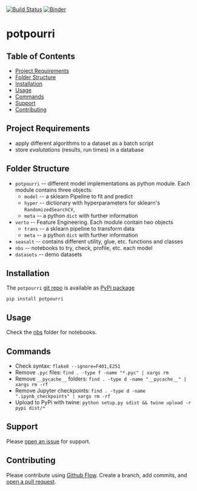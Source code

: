 [![Build Status](https://travis-ci.org/kmedian/potpourri.svg?branch=master)](https://travis-ci.org/kmedian/potpourri)
[![Binder](https://mybinder.org/badge.svg)](https://mybinder.org/v2/gh/kmedian/potpourri/master?urlpath=lab)

# potpourri

## Table of Contents
* [Project Requirements](#project-requirements)
* [Folder Structure](#folder-structure)
* [Installation](#installation) 
* [Usage](#usage)
* [Commands](#commands)
* [Support](#support)
* [Contributing](#contributing)


## Project Requirements
* apply different algorithms to a dataset as a batch script
* store *evalutations* (results, run times) in a database


## Folder Structure
* `potpourri` -- different model implementations as python module. Each module contains three objects: 
    * `model` -- a sklearn Pipeline to fit and predict
    * `hyper` -- dictionary with hyperparameters for sklearn's `RandomizedSearchCV`,
    * `meta` --  a python `dict` with further information
* `verto` -- Feature Engineering. Each module contain two objects
    * `trans` -- a sklearn pipeline to transform data
    * `meta` --  a python `dict` with further information
* `seasalt` -- contains different utility, glue, etc. functions and classes
* `nbs` -- notebooks to try, check, profile, etc. each model
* `datasets` -- demo datasets


## Installation
The `potpourri` [git repo](http://github.com/kmedian/potpourri) is available as [PyPi package](https://pypi.org/project/potpourri)

```
pip install potpourri
```


## Usage
Check the [nbs](http://github.com/kmedian/potpourri/nbs) folder for notebooks.


## Commands
* Check syntax: `flake8 --ignore=F401,E251`
* Remove `.pyc` files: `find . -type f -name "*.pyc" | xargs rm`
* Remove `__pycache__` folders: `find . -type d -name "__pycache__" | xargs rm -rf`
* Remove Jupyter checkpoints: `find . -type d -name ".ipynb_checkpoints" | xargs rm -rf`
* Upload to PyPi with twine: `python setup.py sdist && twine upload -r pypi dist/*`


## Support
Please [open an issue](https://github.com/kmedian/potpourri/issues/new) for support.


## Contributing
Please contribute using [Github Flow](https://guides.github.com/introduction/flow/). Create a branch, add commits, and [open a pull request](https://github.com/kmedian/potpourri/compare/).
